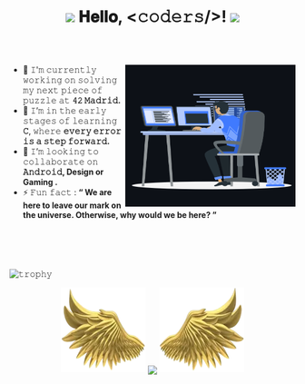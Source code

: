 <h1 align="center">
  <img src="GIF/Earth.gif" width="24px">
  𝐇𝐞𝐥𝐥𝐨, &lt;𝚌𝚘𝚍𝚎𝚛𝚜/&gt;!
  <img src="GIF/Hi.gif" width="40px" />
</h1>

<br/>
<br/>

<p><img align="right" height="250" width="300" src="https://raw.githubusercontent.com/SubhadeepZilong/SubhadeepZilong/main/icons/animation_500_kxa883sd.gif" alt="SubhadeepZilong" /></p>



- 🔭 𝙸'𝚖 𝚌𝚞𝚛𝚛𝚎𝚗𝚝𝚕𝚢 𝚠𝚘𝚛𝚔𝚒𝚗𝚐 𝚘𝚗 𝚜𝚘𝚕𝚟𝚒𝚗𝚐 𝚖𝚢 𝚗𝚎𝚡𝚝 𝚙𝚒𝚎𝚌𝚎 𝚘𝚏 𝚙𝚞𝚣𝚣𝚕𝚎 𝚊𝚝 **𝟺𝟸 𝙼𝚊𝚍𝚛𝚒𝚍.**
- 🌱 𝙸’𝚖 𝚒𝚗 𝚝𝚑𝚎 𝚎𝚊𝚛𝚕𝚢 𝚜𝚝𝚊𝚐𝚎𝚜 𝚘𝚏 𝚕𝚎𝚊𝚛𝚗𝚒𝚗𝚐 **𝙲**, 𝚠𝚑𝚎𝚛𝚎 **𝚎𝚟𝚎𝚛𝚢 𝚎𝚛𝚛𝚘𝚛 𝚒𝚜 𝚊 𝚜𝚝𝚎𝚙 𝚏𝚘𝚛𝚠𝚊𝚛𝚍.** 
- 👯 𝙸’𝚖 𝚕𝚘𝚘𝚔𝚒𝚗𝚐 𝚝𝚘 𝚌𝚘𝚕𝚕𝚊𝚋𝚘𝚛𝚊𝚝𝚎 𝚘𝚗 **𝙰𝚗𝚍𝚛𝚘𝚒𝚍, Design or Gaming .**
- ⚡ 𝙵𝚞𝚗 𝚏𝚊𝚌𝚝 : **“ We are here to leave our mark on the universe. Otherwise, why would we be here? ”** 

<br/>
<br/>

#

![𝚝𝚛𝚘𝚙𝚑𝚢](https://github-profile-trophy.vercel.app/?username=juanrome09&column=9&margin-w=15&margin-h=15&no-bg=true&no-frame=true&theme=juicyfresh)

<p align="center">
  <img height="150" width="150" src="https://github.com/juanrome09/juanrome09/blob/main/WEBP/left.webp">
  <img align="center" src="https://github-readme-streak-stats.herokuapp.com/?user=juanrome09&theme=dark&hide_border=true"/>
  <img height="150" width="150" src="https://github.com/juanrome09/juanrome09/blob/main/WEBP/right.webp">
</p>
